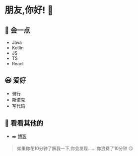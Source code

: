 # 朋友,你好! 👋 

## 🫣 会一点

- Java
- Kotlin
- JS
- TS
- React

## 😃 爱好

- 骑行
- 斯诺克
- 写代码

## 🤡 看看其他的

- ✒️ [博客](https://nukiyoam.github.io/blog/)

> 如果你花10分钟了解我一下,你会发现...... 你浪费了10分钟 😏
